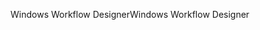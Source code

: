 <span data-ttu-id="c6cd1-101">Windows Workflow Designer</span><span class="sxs-lookup"><span data-stu-id="c6cd1-101">Windows Workflow Designer</span></span>